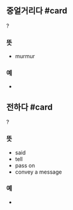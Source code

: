 ## 중얼거리다 #card
?
### 뜻
- murmur
### 예
-
<!--SR:!2025-03-14,2,150-->

## 전하다 #card
?
### 뜻
- said
- tell
- pass on
- convey a message
### 예
-
<!--SR:!2025-03-10,9,210-->
